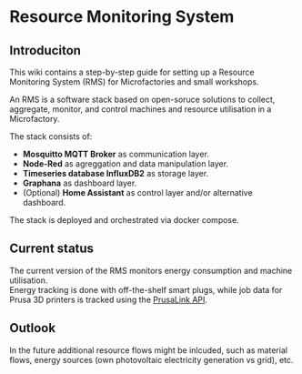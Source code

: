 # Resource Monitoring System

## Introduciton 

This wiki contains a step-by-step guide for setting up a Resource Monitoring System (RMS) for Microfactories and small workshops.

An RMS is a software stack based on open-soruce solutions to collect, aggregate, monitor, and control machines and resource utilisation in a Microfactory.

The stack consists of:

* **Mosquitto MQTT Broker** as communication layer.  
* **Node-Red** as agreggation and data manipulation layer.
* **Timeseries database InfluxDB2** as storage layer.
* **Graphana** as dashboard layer.
* (Optional) **Home Assistant** as control layer and/or alternative dashboard.
  
The stack is deployed and orchestrated via docker compose.

## Current status

The current version of the RMS monitors energy consumption and machine utilisation.  
Energy tracking is done with off-the-shelf smart plugs, while job data for Prusa 3D printers is tracked using the [PrusaLink API](https://help.prusa3d.com/article/prusa-connect-and-prusalink-explained_302608).

## Outlook

In the future additional resource flows might be inlcuded, such as material flows, energy sources (own photovoltaic electricity generation vs grid), etc.

